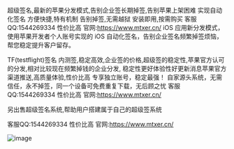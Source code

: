 超级签名,最新的苹果分发模式,告别企业签长期掉签,告别苹果上架困难 实现自动化签名 方便快捷,特有机制 告别掉签,无需越狱 安装即用,按需购买 客服QQ:1544269334 性价比高 官网:https://www.mtxer.cn/ 
iOS 应用新分发模式，使用苹果开发者个人账号实现的 iOS 自动化签名，告别企业签名频繁掉签烦恼，帮您稳定提升客户留存。

TF(testflight)签名 内测签,稳定高效,企业签的价格,超级签的稳定性,苹果官方认可的分发,相对比较现在频繁掉钱的企业分发, 稳定性更好体验性好更新消息苹果官方渠道推送,高质量体验,性价比高
专享独立账号，稳定最强！ 自家源头系统，无需信任，永不掉签，同一个设备可免费重复下载，无后顾之忧
客服QQ:1544269334 性价比高 官网:https://www.mtxer.cn/ 

另出售超级签名系统,帮助用户搭建属于自己的超级签系统

客服QQ:1544269334 性价比高 官网:https://www.mtxer.cn/ 


![image](https://github.com/mtxer/supersign/blob/master/image/mtx.png)
